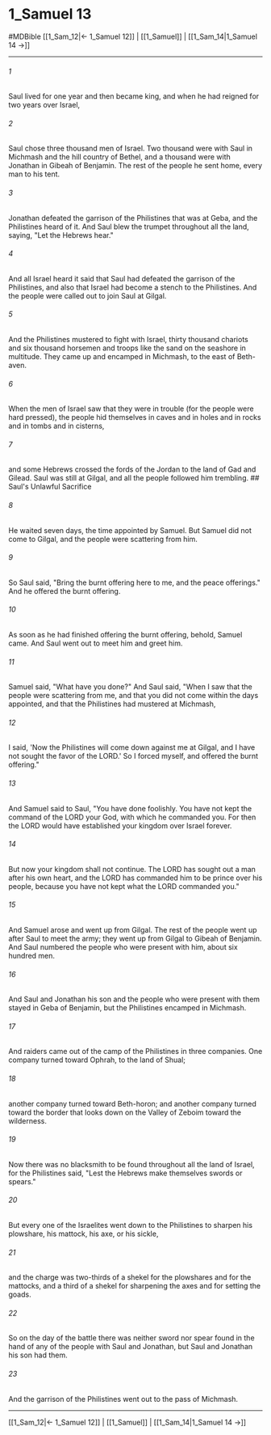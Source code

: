 # 1_Samuel 13
#MDBible
[[1_Sam_12|← 1_Samuel 12]] | [[1_Samuel]] | [[1_Sam_14|1_Samuel 14 →]]

***

###### 1 
Saul lived for one year and then became king, and when he had reigned for two years over Israel, 

###### 2 
Saul chose three thousand men of Israel. Two thousand were with Saul in Michmash and the hill country of Bethel, and a thousand were with Jonathan in Gibeah of Benjamin. The rest of the people he sent home, every man to his tent. 

###### 3 
Jonathan defeated the garrison of the Philistines that was at Geba, and the Philistines heard of it. And Saul blew the trumpet throughout all the land, saying, "Let the Hebrews hear." 

###### 4 
And all Israel heard it said that Saul had defeated the garrison of the Philistines, and also that Israel had become a stench to the Philistines. And the people were called out to join Saul at Gilgal. 

###### 5 
And the Philistines mustered to fight with Israel, thirty thousand chariots and six thousand horsemen and troops like the sand on the seashore in multitude. They came up and encamped in Michmash, to the east of Beth-aven. 

###### 6 
When the men of Israel saw that they were in trouble (for the people were hard pressed), the people hid themselves in caves and in holes and in rocks and in tombs and in cisterns, 

###### 7 
and some Hebrews crossed the fords of the Jordan to the land of Gad and Gilead. Saul was still at Gilgal, and all the people followed him trembling. ## Saul's Unlawful Sacrifice 

###### 8 
He waited seven days, the time appointed by Samuel. But Samuel did not come to Gilgal, and the people were scattering from him. 

###### 9 
So Saul said, "Bring the burnt offering here to me, and the peace offerings." And he offered the burnt offering. 

###### 10 
As soon as he had finished offering the burnt offering, behold, Samuel came. And Saul went out to meet him and greet him. 

###### 11 
Samuel said, "What have you done?" And Saul said, "When I saw that the people were scattering from me, and that you did not come within the days appointed, and that the Philistines had mustered at Michmash, 

###### 12 
I said, 'Now the Philistines will come down against me at Gilgal, and I have not sought the favor of the LORD.' So I forced myself, and offered the burnt offering." 

###### 13 
And Samuel said to Saul, "You have done foolishly. You have not kept the command of the LORD your God, with which he commanded you. For then the LORD would have established your kingdom over Israel forever. 

###### 14 
But now your kingdom shall not continue. The LORD has sought out a man after his own heart, and the LORD has commanded him to be prince over his people, because you have not kept what the LORD commanded you." 

###### 15 
And Samuel arose and went up from Gilgal. The rest of the people went up after Saul to meet the army; they went up from Gilgal to Gibeah of Benjamin. And Saul numbered the people who were present with him, about six hundred men. 

###### 16 
And Saul and Jonathan his son and the people who were present with them stayed in Geba of Benjamin, but the Philistines encamped in Michmash. 

###### 17 
And raiders came out of the camp of the Philistines in three companies. One company turned toward Ophrah, to the land of Shual; 

###### 18 
another company turned toward Beth-horon; and another company turned toward the border that looks down on the Valley of Zeboim toward the wilderness. 

###### 19 
Now there was no blacksmith to be found throughout all the land of Israel, for the Philistines said, "Lest the Hebrews make themselves swords or spears." 

###### 20 
But every one of the Israelites went down to the Philistines to sharpen his plowshare, his mattock, his axe, or his sickle, 

###### 21 
and the charge was two-thirds of a shekel for the plowshares and for the mattocks, and a third of a shekel for sharpening the axes and for setting the goads. 

###### 22 
So on the day of the battle there was neither sword nor spear found in the hand of any of the people with Saul and Jonathan, but Saul and Jonathan his son had them. 

###### 23 
And the garrison of the Philistines went out to the pass of Michmash. 

***

[[1_Sam_12|← 1_Samuel 12]] | [[1_Samuel]] | [[1_Sam_14|1_Samuel 14 →]]
